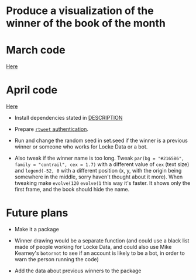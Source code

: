 Produce a visualization of the winner of the book of the month
==============================================================



# March code

[Here](code.R)

# April code

[Here](code_with_particles.R)

* Install dependencies stated in [DESCRIPTION](DESCRIPTION)

* Prepare [`rtweet` authentication](http://rtweet.info/articles/auth.html).

* Run and change the random seed in set.seed if the winner is a previous winner or someone who works for Locke Data or a bot.

* Also tweak if the winner name is too long. Tweak `par(bg = "#2165B6", family = "contrail", cex = 1.7)` with a different value of `cex` (text size) and `legend(-52, 0` with a different position (x, y, with the origin being somewhere in the middle, sorry haven't thought about it more). When tweaking make `evolve(120` `evolve(1` this way it's faster. It shows only the first frame, and the book should hide the name.

# Future plans

* Make it a package

* Winner drawing would be a separate function (and could use a black list made of people working for Locke Data, and could also use Mike Kearney's `botornot` to see if an account is likely to be a bot, in order to warn the person running the code)

* Add the data about previous winners to the package
